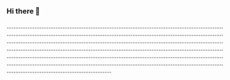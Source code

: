 ### Hi there 👋

....................................................................................................................................................................................................................................................................................................................................................................................................................................................................................................................................................................................................................................................................................................................................................................................................................................